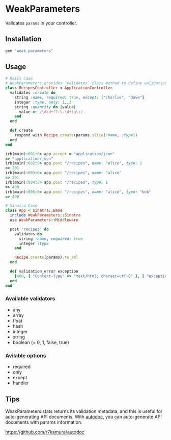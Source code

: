 # WeakParameters
Validates `params` in your controller.

## Installation
```ruby
gem "weak_parameters"
```

## Usage
```ruby
# Rails Case
# WeakParameters provides `validates` class method to define validations.
class RecipesController < ApplicationController
  validates :create do
    string :name, required: true, except: ["charlie", "dave"]
    integer :type, only: 1..3
    string :quantity do |value|
      value =~ /\A\d+(?:\.\d+)g\z/
    end
  end

  def create
    respond_with Recipe.create(params.slice(:name, :type))
  end
end
```

```ruby
irb(main):001:0> app.accept = "application/json"
=> "application/json"
irb(main):002:0> app.post "/recipes", name: "alice", type: 1
=> 201
irb(main):003:0> app.post "/recipes", name: "alice"
=> 201
irb(main):004:0> app.post "/recipes", type: 1
=> 400
irb(main):005:0> app.post "/recipes", name: "alice", type: "bob"
=> 400
```

```ruby
# Sinatra Case
class App < Sinatra::Base
  include WeakParameters::Sinatra
  use WeakParameters::Middleware

  post 'recipes' do
    validates do
      string :name, required: true
      integer :type
    end

    Recipe.create(params).to_xml
  end

  def validation_error exception
    [400, { "Content-Type" => "text/html; charset=utf-8" }, [ "exception.message"]]
  end
end
```

### Available validators
* any
* array
* float
* hash
* integer
* string
* boolean (= 0, 1, false, true)

### Avilable options
* required
* only
* except
* handler

## Tips
WeakParameters.stats returns its validation metadata, and this is useful for auto-generating API documents.
With [autodoc](https://github.com/r7kamura/autodoc), you can auto-generate API documents with params information.

https://github.com/r7kamura/autodoc
